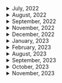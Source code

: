 <details>
<summary>July, 2022</summary>

1. [Git rebase tutorial. Rebase vs Merge](https://youtu.be/kMvLn8WcAII)
1. [Git cherry pick tutorial. How to use git cherry-pick.](https://youtu.be/wIY824wWpu4)
1. [5 Reasons to IMMEDIATELY Turn On ESLint in VS Code](https://www.youtube.com/watch?v=KCHg9f2B1I8)
1. [Git stash tutorial. How to save changes for later in git.](https://youtu.be/-aPoRU5W8lA)
1. [Codestream for Jira](https://youtu.be/TARSYusG8oc)
1. [Codestream for Bitbucket](https://youtu.be/_fC_Gh9zWGQ)
1. [How to use Prettier in VS Code - Code Formatting](https://youtu.be/__eiQumLOEo)
1. [ESLint Quickstart - find errors automatically](https://youtu.be/qhuFviJn-es)
1. [Git Tutorial - Git Hooks Crash Course](https://youtu.be/egfuwOe8nXc)

</details>

<details>
<summary>August, 2022</summary>

1. [How to resolve merge conflicts in Git](https://youtu.be/xNVM5UxlFSA)

</details>

<details>
<summary>September, 2022</summary>

1. [Using ZenHub: Roadmaps](https://youtu.be/Yb_RFA74_GY)
1. [Using ZenHub: ZenHub Sprints - Automated GitHub Sprint Planning](https://youtu.be/RYcM_5GpW80)
1. [Dependabot on github](https://youtu.be/TnBEVPUsuAw)
1. [18. Git for beginners. Tags in Git. How to use Git tags?](https://youtu.be/vSsypsDRiMU)
1. [What's Tango?](https://youtu.be/ilOG2PtUWJM)

</details>

<details>
<summary>November, 2022</summary>

1. [Forking a GitHub Repository and Using Pull Requests](https://drupal.gatech.edu/handbook/using-pull-requests-forks)
1. [What is the difference between GitHub and gist?](https://stackoverflow.com/questions/6767518/what-is-the-difference-between-github-and-gist)
1. [AUTOMATED Release Notes - GitHub Checkout](https://youtu.be/88FWrfHCIqo)
1. [Find issue and pull request assignees faster with type ahead search - GitHub Checkout](https://youtu.be/e2Xbt0u2sLw)
1. [Automatically merging a pull request - GitHub Checkout](https://youtu.be/G_TP-2cRypU)
1. [How to use Github Release Version Number in Github Action](https://stackoverflow.com/questions/59518658/how-to-use-github-release-version-number-in-github-action)
1. [Github actions: Contexts](https://docs.github.com/en/actions/learn-github-actions/contexts)

</details>

<details>
<summary>December, 2022</summary>

1. [LF와 CRLF의 차이 (Feat. Prettier)](https://velog.io/@jakeseo_me/LF%EC%99%80-CRLF%EC%9D%98-%EC%B0%A8%EC%9D%B4-Feat.-Prettier)
1. [Github docs: Adding a workflow status badge](https://docs.github.com/en/actions/monitoring-and-troubleshooting-workflows/adding-a-workflow-status-badge#using-the-workflow-file-name)
1. [Git 의 서브모듈(Submodule)](https://sgc109.github.io/2020/07/16/git-submodule/)
1. [VS code: git branch prefix: It’s the little things](https://youtube.com/shorts/v5sdbcJrOL0?feature=share)
1. [How to add ESlint, Prettier, and Husky (Git Hook) in React JS 2022](https://blog.nerdjfpb.com/how-to-add-eslint-prettier-and-husky-git-hook-in-react-js-2022/)
1. [No staged files match src/\*_/_.{ts,tsx} #320](https://github.com/okonet/lint-staged/issues/320)
1. [[Git] git stash 명령어 사용하기](https://gmlwjd9405.github.io/2018/05/18/git-stash.html)
1. [[Git] Git Submodule에 대하여](https://leveloper.tistory.com/176)

</details>

<details>
<summary>January, 2023</summary>

1. [재택근무 n년차 회사에서 일하는 법](https://brunch.co.kr/@jeongggjae/11)
1. [Git Submodule 삭제 방법](http://snowdeer.github.io/git/2018/08/01/how-to-remove-git-submodule/)
1. [Slack-github integration failure: Subscribing randomly fails with "Could not find resource"](https://github.com/integrations/slack/issues/387)
1. [git reset, revert로 이전 커밋으로 돌리기](https://kyounghwan01.github.io/blog/etc/git/git-reset-revert/#%E1%84%8B%E1%85%B5-%E1%84%8C%E1%85%A1%E1%86%A8%E1%84%8B%E1%85%A5%E1%86%B8%E1%84%8B%E1%85%B3%E1%86%AF-%E1%84%92%E1%85%A1%E1%84%82%E1%85%B3%E1%86%AB-%E1%84%8B%E1%85%B5%E1%84%8B%E1%85%B2)
1. [Z세대 ‘희생’ 강요말라 ‘정시퇴근’ 필수…그런데 우리 중소기업은 어쩝니까](https://news.unn.net/news/articleView.html?idxno=525345)
1. [💡Close multiple GitHub issues within a PR #293](https://github.com/nus-cs2103-AY2021S2/forum/issues/293)

</details>

<details>
<summary>February, 2023</summary>

1. [Git Commit Hooks with Husky - Format with Prettier on Pre-Commit Tutorial](https://youtu.be/tuzys2b1J70)
1. [Multiple pre-commit: Huksy example](https://github.com/ethereum-push-notification-service/push-sdk/blob/main/.husky/pre-commit)
1. [Husky docs: automatic husky init (ver 8.0)](https://typicode.github.io/husky/#/?id=automatic-recommended)
1. [Git Config 설정 확인 및 변경하기](https://webisfree.com/2018-07-26/git-config-%EC%84%A4%EC%A0%95-%ED%99%95%EC%9D%B8-%EB%B0%8F-%EB%B3%80%EA%B2%BD%ED%95%98%EA%B8%B0)
1. [Git gist: pksunkara/git config](https://gist.github.com/pksunkara/988716)
1. [Github: dependabot/dependabot-core : How to add multiple directories in dependabot.yml config file? #2824](https://github.com/dependabot/dependabot-core/issues/2824)

</details>

<details>
<summary>August, 2023</summary>

1. [How to create a pull request in GitHub](https://opensource.com/article/19/7/create-pull-request-github)
1. ["code ." is not working in on the command line for Visual Studio Code on OS X/Mac](https://stackoverflow.com/questions/29955500/code-is-not-working-in-on-the-command-line-for-visual-studio-code-on-os-x-ma)

</details>

<details>
<summary>September, 2023</summary>

1. [Atlassian docs: Git Cherry Pick](https://www.atlassian.com/git/tutorials/cherry-pick#:~:text=git%20cherry%2Dpick%20is%20a,be%20useful%20for%20undoing%20changes.)
1. [Github: DavideViolante/pr-automerge-action](https://github.com/DavideViolante/pr-automerge-action)
1. [[Git] 텍스트 기반 Git 유저 인터페이스, Tig - 감성 프로그래밍](https://programmingsummaries.tistory.com/390)
1. [Geeks for geeks: Git – Head](https://www.geeksforgeeks.org/git-head/)
1. [Github docs: Managing the automatic deletion of branches](https://docs.github.com/en/repositories/configuring-branches-and-merges-in-your-repository/configuring-pull-request-merges/managing-the-automatic-deletion-of-branches)
1. [Github docs: Automatically merging a pull request](https://docs.github.com/en/pull-requests/collaborating-with-pull-requests/incorporating-changes-from-a-pull-request/automatically-merging-a-pull-request)
1. [Using Git hooks to enforce branch naming policy](https://itnext.io/using-git-hooks-to-enforce-branch-naming-policy-ffd81fa01e5e)

</details>

<details>
<summary>October, 2023</summary>

1. [Git diff says subproject is dirty](https://stackoverflow.com/questions/4873980/git-diff-says-subproject-is-dirty)
1. [Github 코드조각(Snippet) 링크 이용하기](https://hbase.tistory.com/2)
1. [[Git] fatal: refusing to merge unrelated histories 해결 방법](https://somjang.tistory.com/entry/Git-fatal-refusing-to-merge-unrelated-histories-%ED%95%B4%EA%B2%B0-%EB%B0%A9%EB%B2%95)
1. [Github Pull Requests template not showing](https://stackoverflow.com/questions/52139192/github-pull-requests-template-not-showing)
1. [[git] tag (Release) 사용 방법 (terminal, source tree, remote 3가지 방법](https://ios-development.tistory.com/356)
1. [[Jira] Jira와 Github 연동하기](https://sujinnaljin.medium.com/jira-jira%EC%99%80-github-%EC%97%B0%EB%8F%99%ED%95%98%EA%B8%B0-6e649180dfae)
1. [[Git] Git Rebase란?](https://seosh817.tistory.com/240)

</details>

<details>
<summary>November, 2023</summary>

- [Github docs: Example: Including branches and tags](https://docs.github.com/ko/actions/using-workflows/workflow-syntax-for-github-actions#example-including-branches-and-tags)
- [Hooking Custom Functionality into the Git Pipeline](https://courses.csail.mit.edu/6.S194/13/lessons/03-git/adding-custom-hooks-to-git.html)
- [Slack, Github 연동하기](https://noah0316.github.io/Tools/2021-01-09-slack,-github-%EC%97%B0%EB%8F%99%ED%95%98%EA%B8%B0/)
- [List enabled features on subscribed repositories #386](https://github.com/integrations/slack/issues/386)
- [Github: How can I notify to slack when specific branch is merged into master?](https://stackoverflow.com/questions/62465949/github-how-can-i-notify-to-slack-when-specific-branch-is-merged-into-master)
- [Github: integrations/slack: Disable previews #595](https://github.com/integrations/slack/issues/595)
- [Github: integrations/slack: Allow subscribing to new/merged/closed PRs separately #519](https://github.com/integrations/slack/issues/519)
- [Slack Incoming Webhook 2가지 방법](https://velog.io/@king/slack-incoming-webhook)
- []()
- []()

</details>
